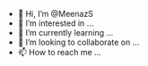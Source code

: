 - 👋 Hi, I’m @MeenazS
- 👀 I’m interested in ...
- 🌱 I’m currently learning ...
- 💞️ I’m looking to collaborate on ...
- 📫 How to reach me ...

<!---
MeenazS/MeenazS is a ✨ special ✨ repository because its `README.md` (this file) appears on your GitHub profile.
You can click the Preview link to take a look at your changes.
--->
